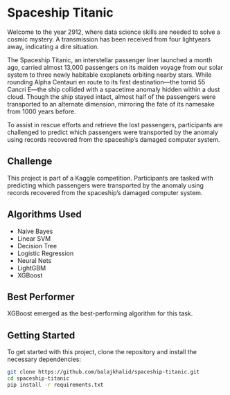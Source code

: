 # Spaceship Titanic

Welcome to the year 2912, where data science skills are needed to solve a cosmic mystery. A transmission has been received from four lightyears away, indicating a dire situation.

The Spaceship Titanic, an interstellar passenger liner launched a month ago, carried almost 13,000 passengers on its maiden voyage from our solar system to three newly habitable exoplanets orbiting nearby stars. While rounding Alpha Centauri en route to its first destination—the torrid 55 Cancri E—the ship collided with a spacetime anomaly hidden within a dust cloud. Though the ship stayed intact, almost half of the passengers were transported to an alternate dimension, mirroring the fate of its namesake from 1000 years before.

To assist in rescue efforts and retrieve the lost passengers, participants are challenged to predict which passengers were transported by the anomaly using records recovered from the spaceship’s damaged computer system.

## Challenge

This project is part of a Kaggle competition. Participants are tasked with predicting which passengers were transported by the anomaly using records recovered from the spaceship’s damaged computer system.

## Algorithms Used

- Naive Bayes
- Linear SVM
- Decision Tree
- Logistic Regression
- Neural Nets
- LightGBM
- XGBoost

## Best Performer

XGBoost emerged as the best-performing algorithm for this task.

## Getting Started

To get started with this project, clone the repository and install the necessary dependencies:

```bash
git clone https://github.com/balajkhalid/spaceship-titanic.git
cd spaceship-titanic
pip install -r requirements.txt

